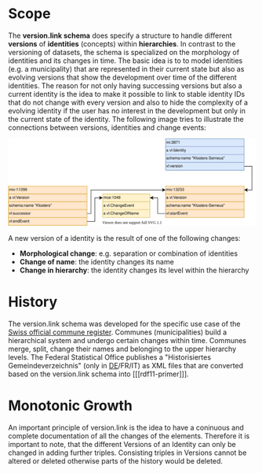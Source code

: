 # Scope
The **version.link schema** does specify a structure to handle different **versions** of **identities** (concepts) within **hierarchies**. In contrast to the versioning of datasets, the schema is specialized on the morphology of identities and its changes in time. The basic idea is to to model identities (e.g. a municipality) that are represented in their current state but also as evolving versions that show the development over time of the different identities. The reason for not only having successing versions but also a current identity is the idea to make it possible to link to stable identity IDs that do not change with every version and also to hide the complexity of a evolving identity if the user has no interest in the development but only in the current state of the identity. The following image tries to illustrate the connections between versions, identities and change events:

![Basic version.link schema structure](./img/basics.svg)

A new version of a identity is the result of one of the following changes:

* **Morphological change**: e.g. separation or combination of identities
* **Change of name**: the identity changes its name
* **Change in hierarchy**: the identity changes its level within the hierarchy

# History
The version.link schema was developed for the specific use case of the [Swiss official commune register](https://www.bfs.admin.ch/bfs/en/home/basics/swiss-official-commune-register.html). Communes (municipalities) build a hierarchical system and undergo certain changes within time. Communes merge, split, change their names and belonging to the upper hierarchy levels. The Federal Statistical Office publishes a "Historisiertes Gemeindeverzeichnis" (only in [DE](https://www.bfs.admin.ch/bfs/de/home/grundlagen/agvch/historisiertes-gemeindeverzeichnis.html)/FR/IT) as XML files that are converted based on the version.link schema into [[[rdf11-primer]]].

# Monotonic Growth
An important principle of version.link is the idea to have a coninuous and complete documentation of all the changes of the elements. Therefore it is important to note, that the different Versions of an Identity can only be changed in adding further triples. Consisting triples in Versions cannot be altered or deleted otherwise parts of the history would be deleted.
